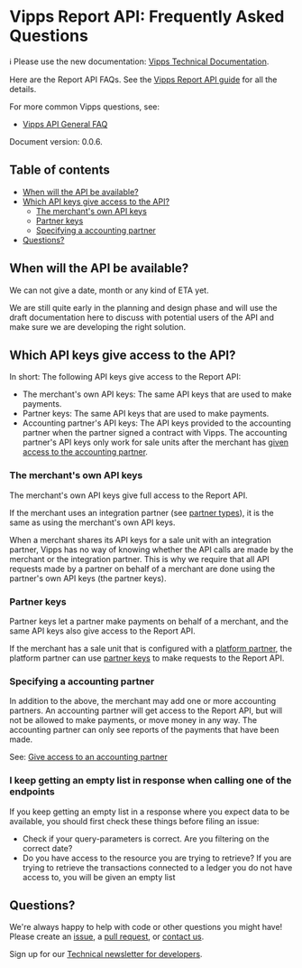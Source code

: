 <!-- START_METADATA
---
title: FAQ
sidebar_position: 6
---
END_METADATA -->

# Vipps Report API: Frequently Asked Questions

<!-- START_COMMENT -->

ℹ️ Please use the new documentation:
[Vipps Technical Documentation](https://vippsas.github.io/vipps-developer-docs/).

<!-- END_COMMENT -->

Here are the Report API FAQs.
See the
[Vipps Report API guide](vipps-report-api.md)
for all the details.

For more common Vipps questions, see:

* [Vipps API General FAQ](https://vippsas.github.io/vipps-developer-docs/docs/vipps-developers/faqs/)

Document version: 0.0.6.

<!-- START_TOC -->

## Table of contents

* [When will the API be available?](#when-will-the-api-be-available)
* [Which API keys give access to the API?](#which-api-keys-give-access-to-the-api)
  * [The merchant's own API keys](#the-merchants-own-api-keys)
  * [Partner keys](#partner-keys)
  * [Specifying a accounting partner](#specifying-a-accounting-partner)
* [Questions?](#questions)

<!-- END_TOC -->

## When will the API be available?

We can not give a date, month or any kind of ETA yet.

We are still quite early in the planning and design phase and will use the
draft documentation here to discuss with potential users of the API
and make sure we are developing the right solution.

## Which API keys give access to the API?

In short: The following API keys give access to the Report API:

* The merchant's own API keys: The same API keys that are used to make payments.
* Partner keys: The same API keys that are used to make payments.
* Accounting partner's API keys: The API keys provided to the accounting partner
  when the partner signed a contract with Vipps. The accounting partner's
  API keys only work for sale units after the merchant has
  [given access to the accounting partner](vipps-report-api.md#give-access-to-an-accounting-partner).

### The merchant's own API keys

The merchant's own API keys give full access to the Report API.

If the merchant uses an integration partner (see
[partner types](https://vippsas.github.io/vipps-developer-docs/docs/vipps-partner/#partner-types)),
it is the same as using the merchant's own API keys.

When a merchant shares its API keys for a sale unit with an integration partner,
Vipps has no way of knowing whether the API calls are made by the merchant or
the integration partner.
This is why we require that all API requests made by a partner on behalf of a
merchant are done using the partner's own API keys (the partner keys).

### Partner keys

Partner keys let a partner make payments on behalf of a merchant, and the same API keys
also give access to the Report API.

If the merchant has a sale unit that is configured with a
[platform partner](https://vippsas.github.io/vipps-developer-docs/docs/vipps-partner/#partner-types),
the platform partner can use
[partner keys](https://vippsas.github.io/vipps-developer-docs/docs/vipps-partner/partner-keys)
to make requests to the Report API.

### Specifying a accounting partner

In addition to the above, the merchant may add one or more accounting partners.
An accounting partner will get access to the Report API, but will not be allowed
to make payments, or move money in any way. The accounting partner can only see
reports of the payments that have been made.

See:
[Give access to an accounting partner](vipps-report-api.md#give-access-to-an-accounting-partner)

### I keep getting an empty list in response when calling one of the endpoints

If you keep getting an empty list in a response where you expect data to be available, you should first check these things before filing an issue:

* Check if your query-parameters is correct. Are you filtering on the correct date?
* Do you have access to the resource you are trying to retrieve? If you are trying to retrieve the transactions connected to a ledger you do not have access to, you will be given an empty list


## Questions?

We're always happy to help with code or other questions you might have!
Please create an [issue](https://github.com/vippsas/vipps-report-api/issues),
a [pull request](https://github.com/vippsas/vipps-report-api/pulls),
or [contact us](https://vippsas.github.io/vipps-developer-docs/docs/vipps-developers/contact).

Sign up for our [Technical newsletter for developers](https://vippsas.github.io/vipps-developer-docs/docs/vipps-developers/newsletters).
